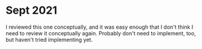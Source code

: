 # Sept 2021
I reviewed this one conceptually, and it was easy enough that I don't think I need to review it conceptually again.
Probably don't need to implement, too, but haven't tried implementing yet.
